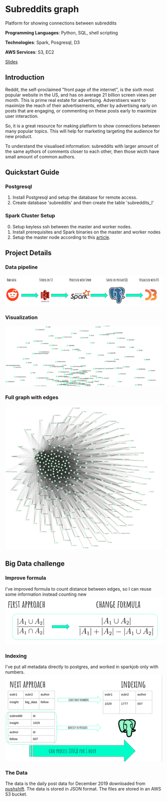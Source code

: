 # Subreddits graph
Platform for showing connections between subreddits

**Programming Languages**: Python, SQL, shell scripting

**Technologies**: Spark, Posgresql, D3

**AWS Services**: S3, EC2

[Slides](https://docs.google.com/presentation/d/1DUUVhePwMpMyix23kqSvqgbo3jmJvcReRSmk2oquXDE/edit#slide=id.g96abc2b0f8_0_63)    
## Introduction
Reddit, the self-proclaimed "front page of the internet", is the sixth most popular website in the US, and has on average 21 billion screen views per month. This is prime real estate for advertising. Adverstisers want to maximize the reach of their advertisements, either by advertising early on posts that are engaging, or commenting on these posts early to maximize user interaction.

So, it is a great resource for making platform to show connections between many popular topics. This will help for marketing targeting the audience for new product.

To understand the visualised information: subreddits with larger amount of the same aythors of comments closer to each other, then those wicth have small amount of common authors.
## Quickstart Guide
### Postgresql
1. Install Postgresql and setup the database for remote access.
2. Create database 'subreddits' and then create the table 'subreddits_l'
### Spark Cluster Setup
0. Setup keyless ssh between the master and worker nodes.
1. Install prerequisites and Spark binaries on the master and worker nodes
2. Setup the master node according to this [article](https://blog.insightdatascience.com/simply-install-spark-cluster-mode-341843a52b88).
## Project Details
### Data pipeline

![Data Pipeline](docs/images/data_pipline.png)

### Visualization

![UI result](docs/images/UI.png)

### Full graph with edges

![UI result](docs/images/with_edges.png)


## Big Data challenge 
###    Improve formula
I've improved formula to count distance between edges, so I can reuse some information instead counting new
![first](docs/images/first.png)
###    Indexing
I've put all metadata directly to postgres, and worked in sparkjob only with numbers.
![sec](docs/images/second.png)

### The Data
The data is the daily post data for December 2019 downloaded from [pushshift](https://files.pushshift.io/reddit/daily/). The data is stored in JSON format. The files are stored in an AWS S3 bucket.



